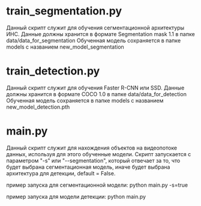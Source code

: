 # train_segmentation.py

Данный скрипт служит для обучения сегментационной архитектуры ИНС.
Данные должны хранится в формате Segmentation mask 1.1 в папке data/data_for_segmentation
Обученная модель сохраняется в папке models с названием new_model_segmentation

# train_detection.py

Данный скрипт служит для обучения Faster R-CNN или SSD.
Данные должны хранится в формате COCO 1.0 в папке data/data_for_detection
Обученная модель сохраняется в папке models с названием new_model_detection.pth

# main.py

Данный скрипт служит для нахождения объектов на видеопотоке данных, используя
для этого обученные модели.
Скрипт запускается с параметром "-s" или "--segmentation", который отвечает за то,
что будет выбрана сегментационная модель, иначе будет выбрана архитектура для детекции,
default = False.

пример запуска для сегментационной модели: python main.py -s=true

пример запуска для модели детекции: python main.py